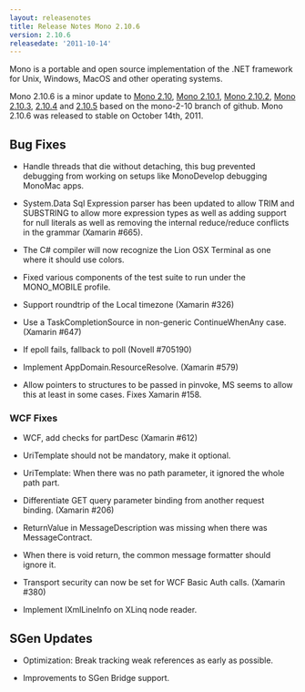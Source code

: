 ```yaml
---
layout: releasenotes
title: Release Notes Mono 2.10.6
version: 2.10.6
releasedate: '2011-10-14'
---
```


Mono is a portable and open source implementation of the .NET framework for Unix, Windows, MacOS and other operating systems.

Mono 2.10.6 is a minor update to [Mono 2.10](/docs/about-mono/releases/2.10.0/), [Mono 2.10.1](/docs/about-mono/releases/2.10.1/), [Mono 2.10.2](/docs/about-mono/releases/2.10.2/), [Mono 2.10.3](/docs/about-mono/releases/2.10.3/), [2.10.4](/docs/about-mono/releases/2.10.4/) and [2.10.5](/docs/about-mono/releases/2.10.5/) based on the mono-2-10 branch of github. Mono 2.10.6 was released to stable on October 14th, 2011.

## Bug Fixes

-   Handle threads that die without detaching, this bug prevented debugging from working on setups like MonoDevelop debugging MonoMac apps.

-   System.Data Sql Expression parser has been updated to allow TRIM and SUBSTRING to allow more expression types as well as adding support for null literals as well as removing the internal reduce/reduce conflicts in the grammar (Xamarin #665).

-   The C# compiler will now recognize the Lion OSX Terminal as one where it should use colors.

-   Fixed various components of the test suite to run under the MONO_MOBILE profile.

-   Support roundtrip of the Local timezone (Xamarin #326)

-   Use a TaskCompletionSource in non-generic ContinueWhenAny case. (Xamarin #647)

-   If epoll fails, fallback to poll (Novell #705190)

-   Implement AppDomain.ResourceResolve. (Xamarin #579)

-   Allow pointers to structures to be passed in pinvoke, MS seems to allow this at least in some cases. Fixes Xamarin #158.

### WCF Fixes

-   WCF, add checks for partDesc (Xamarin #612)

-   UriTemplate should not be mandatory, make it optional.

-   UriTemplate: When there was no path parameter, it ignored the whole path part.

-   Differentiate GET query parameter binding from another request binding. (Xamarin #206)

-   ReturnValue in MessageDescription was missing when there was MessageContract.

-   When there is void return, the common message formatter should ignore it.

-   Transport security can now be set for WCF Basic Auth calls. (Xamarin #380)

-   Implement IXmlLineInfo on XLinq node reader.

## SGen Updates

-   Optimization: Break tracking weak references as early as possible.

-   Improvements to SGen Bridge support.

